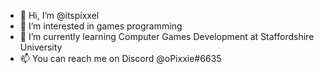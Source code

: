 - 👋 Hi, I’m @itspixxel
- 👀 I’m interested in games programming
- 🌱 I’m currently learning Computer Games Development at Staffordshire University
- 📫 You can reach me on Discord @oPixxie#6635
